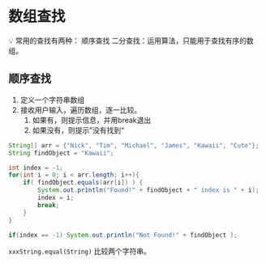 # 数组查找

💡 常用的查找有两种：
   顺序查找
   二分查找：运用算法，只能用于查找有序的数组。

## 顺序查找

1. 定义一个字符串数组
2. 接收用户输入，遍历数组，逐一比较。
    1. 如果有，则提示信息，并用break退出
    2. 如果没有，则提示”没有找到“

```java
String[] arr = {"Nick", "Tim", "Michael", "James", "Kawaii", "Cute"};
String findObject = "Kawaii";

int index = -1;
for(int i = 0; i < arr.length; i++){
	if( findObject.equals(arr[i]) ) {
		System.out.println("Found!" + findObject + " index is " + i);
		index = i;
		break;
	} 
}

if(index == -1) System.out.println("Not Found!" + findObject );
```

`xxxString.equal(String)` 比较两个字符串。